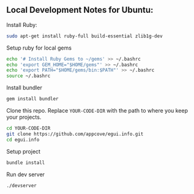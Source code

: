 ## Local Development Notes for Ubuntu:

Install Ruby:

```bash
sudo apt-get install ruby-full build-essential zlib1g-dev
```

Setup ruby for local gems

```bash
echo '# Install Ruby Gems to ~/gems' >> ~/.bashrc
echo 'export GEM_HOME="$HOME/gems"' >> ~/.bashrc
echo 'export PATH="$HOME/gems/bin:$PATH"' >> ~/.bashrc
source ~/.bashrc
```

Install bundler

```bash
gem install bundler
```

Clone this repo.  Replace `YOUR-CODE-DIR` with the path to where you keep your projects.

```bash
cd YOUR-CODE-DIR
git clone https://github.com/appcove/egui.info.git
cd egui.info
```

Setup project

```bash
bundle install
```

Run dev server

```bash
./devserver
```



